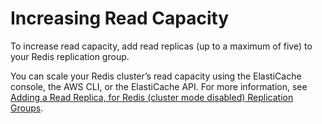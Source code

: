 # Increasing Read Capacity<a name="Scaling.RedisReplGrps.ScaleOut"></a>

To increase read capacity, add read replicas \(up to a maximum of five\) to your Redis replication group\.

You can scale your Redis cluster’s read capacity using the ElastiCache console, the AWS CLI, or the ElastiCache API\. For more information, see [Adding a Read Replica, for Redis \(cluster mode disabled\) Replication Groups](Replication.AddReadReplica.md)\.